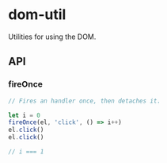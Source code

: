 # dom-util

Utilities for using the DOM.

## API

### fireOnce
```javascript
// Fires an handler once, then detaches it.

let i = 0
fireOnce(el, 'click', () => i++)
el.click()
el.click()

// i === 1
```